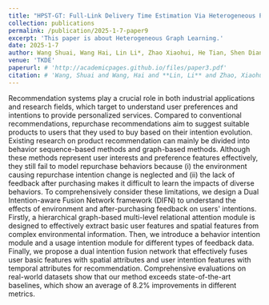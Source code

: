 ```yaml
---
title: "HPST-GT: Full-Link Delivery Time Estimation Via Heterogeneous Periodic Spatial-Temporal Graph Transformer."
collection: publications
permalink: /publication/2025-1-7-paper9
excerpt: 'This paper is about Heterogeneous Graph Learning.'
date: 2025-1-7
author: Wang Shuai, Wang Hai, Lin Li*, Zhao Xiaohui, He Tian, Shen Dian and Xi Wei
venue: 'TKDE'
paperurl: # 'http://academicpages.github.io/files/paper3.pdf'
citation: # 'Wang, Shuai and Wang, Hai and **Lin, Li** and Zhao, Xiaohui and He, Tian and Shen, Dian and Xi, Wei; IEEE Transactions on Knowledge and Data Engineering;https://doi.org/10.1109/TKDE.2025.3533610'
---
```


Recommendation systems play a crucial role in both industrial applications and research fields, which target to understand user preferences and intentions to provide personalized services. Compared to conventional recommendations, repurchase recommendations aim to suggest suitable products to users that they used to buy based on their intention evolution. Existing research on product recommendation can mainly be divided into behavior sequence-based methods and graph-based methods. Although these methods represent user interests and preference features effectively, they still fail to model repurchase behaviors because (i) the environment causing repurchase intention change is neglected and (ii) the lack of feedback after purchasing makes it difficult to learn the impacts of diverse behaviors. To comprehensively consider these limitations, we design a Dual Intention-aware Fusion Network framework (DIFN) to understand the effects of environment and after-purchasing feedback on users' intentions. Firstly, a hierarchical graph-based multi-level relational attention module is designed to effectively extract basic user features and spatial features from complex environmental information. Then, we introduce a behavior intention module and a usage intention module for different types of feedback data. Finally, we propose a dual intention fusion network that effectively fuses user basic features with spatial attributes and user intention features with temporal attributes for recommendation. Comprehensive evaluations on real-world datasets show that our method exceeds state-of-the-art baselines, which show an average of 8.2\% improvements in different metrics.